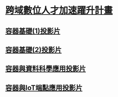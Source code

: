 # [跨域數位人才加速躍升計畫](http://www.digitalent.org.tw/)

## [容器基礎(1)投影片](./容器基礎(1).pdf)

## [容器基礎(2)投影片](./容器基礎(2).pdf)

## [容器與資料科學應用投影片](./容器與資料科學.pdf)

## [容器與IoT端點應用投影片](./容器與IoT.pdf)
